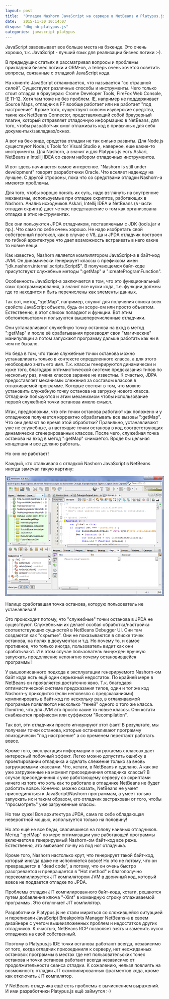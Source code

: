 ```yaml
---
layout: post
title:  "Отладка Nashorn JavaScript на сервере в NetBeans и Platypus.js"
date:   2015-11-30 10:14:07
disqus: "dbg-nb-platypus.js"
categories: javascript platypus
---
```


JavaScript завоевывает все больше места на бэкенде. Это очень хорошо, т.к. JavaScript - лучший язык для 
реализации бизнес логики :-).

В предыдущих статьях я рассматривал вопросы и проблемы прикладной бизнес логики и ORM-ов, а 
теперь очень хочется осветить вопросы, связанные с отладкой JavaScript кода.

На клиенте JavaScript отлаживается, что называется "со страшной силой". Существуют различные способы и инструменты.
Чего только стоит отладка в браузерах: Crome Developer Tools, FireFox Web Console, IE 11-12. Хотя там тоже не без
проблем. IE, например не поддерживает Source Maps, отладчик в FF вообще работает или не работает "под настроение".
Кроме того, существуют совсем изуверские средства, такие как NetBeans Connector, представляющий собой браузерный плагин,
который отправляет отладочную информацию в NetBeans, для того, чтобы разработчик смог отлаживать код в привычных для себя
документых/закладках/окнах.

А вот на бек-энде, средства отладки не так сильно развиты. Для Node.js существуют Node.js Tools for Visual Studio и, наверное, еще какие-то инструменты.
Для Nashorn, а значит и для Platypus.js есть Askari, NetBeans и Intellij IDEA со своим набором отладочных инструментов.

И вот здесь начинается самое интересное. "Nashorn is still under development" говорят разработчики Oracle.
Что вселяет надежду на лучшее. С другой стророны, пока что со средствами отладки Nashorn-а имеются проблемы.

Для того, чтобы хорошо понять их суть, надо взглянуть на внутренние механизмы, используемые при отладке скриптов,
работающих в Nashorn. Анализ исходников Askari, Intellij IDEA и NetBeans (в части отладки скрипта) дает четкое представление
о том как организована отладка в этих инструментах.

Все они пользуются JPDA отладчиком, поставляемым с JDK (tools.jar и пр.).
Что само по себе очень хорошо. Не надо изобретать свой собственный протокол, как в случае с V8, да и JPDA отладчик построен по гибкой архитектуре что дает возможность встраивать в него какие то новые вещи.

Как известно, Nashorn является компилятором JavaScript-а в байт-код JVM.
Он динамически генерирует классы с префиксом имен "jdk.nashorn.internal.scripts.Script$".
В получающемся байт-коде присутствуют служебные методы ":getMap" и ":createProgramFunction".

Особенность JavaScript-а заключается в том, что это функциональный язык программирования, а значит все куски кода,
т.е. функции должны где то находится и быть перечислены как элементы данных.

Так вот, метод ":getMap", например, служит для получения списка всех свойств JavaScript объекта, будь он scope-ом или просто объектом.
Естественно, в этот список попадают и функции. Вот этим обстоятельством и пользуются вышеперечисленные отладчики. 

Они устанавливают служебную точку останова на вход в метод ":getMap" и после её срабатывания производят свои "магические" 
манипуляции а потом запускают программу дальше работать как ни в чем не бывало.

Но беда в том, что такие служебные точки останова можно устанавливать только в контексте определенного класса, а для этого необходимо знать его имя.
Т.к. классы генерируются динамически и хуже того, благодаря оптимистической системе предсказания типов по нескольку раз, имена классов заранее
не известны. К счастью, JDPA предоставляет механизмы слежения за составом классов в отлаживаемой программе.
Которые состоят в том, что можно установить служебную точку останова на загрузку нового класса.
Отладчики пользуются и этим механизмом чтобы использование первой служебной точки останова имело смысл.

Итак, предположим, что эти точки останова работают как положено и у отладчиков получается корректно обрабатывать все вызовы ":getMap".
Что они делают во время этой обработки? Правильно, устанавливают уже не служебные, а настоящие точки останова
в код соответствующих динамически сгенерированных классов. После чего, служебная точка останова на вход в метод ":getMap" снимается.
Вроде бы цельная концепция и все должно работать.

Но оно не работает!

Каждый, кто сталкиваля с отладкой Nashorn JavaScript в NetBeans иногда замечал такую картину:

![netbeans js debugger](/assets/unexpected-js-breakpoint.png)

Налицо сработавшая точка останова, которую пользователь не устанавливал!

Это происходит потому, что "служебные" точки останова в JPDA не существуют. Служебными их делает особая обработка/настройка
соответствующих сущностей в NetBeans Debugger UI. Они там создаются как "скрытые".
Они не показываются в списке точек останова, на полях в документах и т.д. Но почему то, и самое противное, что только иногда,
пользователь видит как они срабатывают. И в этом случае пользователь вынужден вручную запускать продолжение непонятно почему остановившейся программы!

У вышеописанного подхода к эксплуатации генерируемого Nashorn-ом байт кода есть ещё один серьезный недостаток.
По крайней мере в NetBeans он проявляется достаточно явно. Т.к. благодаря оптимистической системе предсказания типов, один и тот же код
Nashorn-у приходится (если неповезло с предсказаниями) компилировать в байт-код по нескольку раз, в отлаживаемой
программе появляются несколько "теней" одного о того же класса. Понятно, что для JVM это просто какие то новые классы.
Они кстати снабжаются префиксом или суффиксом "Recompilation".

Так вот, эти отладчики просто игнорируют этот факт!
В результате, мы получаем точки останова, которые останавливают программу эпизодически "под настроение" а со временем перестают работать вовсе.

Кроме того, эксплуатация информации о загружаемых классах дает интересный побочный эффект.
Легко можно допустить ошибку в проектировании отладчика и сделать слежение только за вновь загружаемыми классами.
Что, кстати, в NetBeans и сделано. А как же уже загруженные на момент присоедининия отладчика классы?
В случае присоедининия к уже работающему серверу со скриптами ничего из того что хоть как то работало в отладчике NetBeans не будет работать вовсе.
Конечно, можно сказать, NetBeans не умеет присоединяться к JavaScript/Nashorn программам, а умеет только запускать их
и таким образом, его отладчик застрахован от того, чтобы "просмотреть" уже загруженные классы.

Но тем хуже! Вся архитектура JPDA, сама по себе обладающая невероятной мощью, используется только на половину!

Но это ещё не все беды, свалившиеся на голову наивных отладчиков. Метод ":getMap" по мере оптимизации уже работающей программы
включается в генерируемый Nashorn-ом байт-код все реже. Естественно, это выбивает почву из под ног отладчика.

Кроме того, Nashorn настолько крут, что генерирует такой байт-код, который иногда даже не исполняется вовсе!
Но это не потому, что он превращается в "dead code", а потому, что он очень быстро разогревается и превращается в "Hot method"
и благополучно перекомпилируется JIT компилятором JVM в двоичный код, который вовсе не поддается отладке по JPDA.

Проблемы отладки JIT компилированного байт-кода, кстати, решаются путем добавления ключа "-Xint" в командную строку отлаживаемой программы. Это отключает JIT компилятор.

Разработчики Platypus.js не стали мириться со сложившейся ситуацией и переписали JavaScript Breakpoints Manager NetBeans-а в своем дизайнере с учетом вышеизложенных проблем и недостатков других отладчиков.
К счастью, NetBeans RCP позволяет взять и заменить кусок отладчика на свой собственный.

Поэтому в Platypus.js IDE точки останова работают всегда, независимо от того, когда отладчик присоединиля к серверу,
нет неожиданных остановок программы в местах где нет пользовательских точек останова и точки останова работают всегда независимо от
продолжительности сеанса отладки. К сожалению, нельзя повлиять на возможность отладки JIT скомпилированных фрагментов кода, кроме как отключить JIT компилятор.

У NetBeans отладчика ещё есть проблемы с вычислением выражений. И ими разработчики Platypus.js ещё займутся :-)
